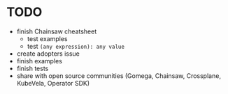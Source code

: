 # TODO

* finish Chainsaw cheatsheet
  * test examples
  * test `(any expression): any value`
* create adopters issue
* finish examples
* finish tests
* share with open source communities (Gomega, Chainsaw, Crossplane, KubeVela, Operator SDK)
